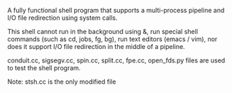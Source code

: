 A fully functional shell program that supports a multi-process pipeline and I/O file redirection using system calls.

This shell cannot run in the background using &, run special shell commands (such as cd, jobs, fg, bg), run text editors (emacs / vim), nor does it support I/O file redirection in the middle of a pipeline.

conduit.cc, sigsegv.cc, spin.cc, split.cc, fpe.cc, open_fds.py files are used to test the shell program.

Note: stsh.cc is the only modified file
